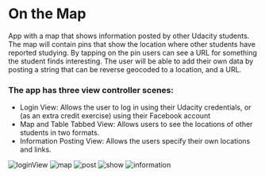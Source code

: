 # On the Map
App with a map that shows information posted by other Udacity students. The map will contain pins that show the location where other students have reported studying. By tapping on the pin users can see a URL for something the student finds interesting. The user will be able to add their own data by posting a string that can be reverse geocoded to a location, and a URL.

### The app has three view controller scenes:
* Login View: Allows the user to log in using their Udacity credentials, or (as an extra credit exercise) using their Facebook account
* Map and Table Tabbed View: Allows users to see the locations of other students in two formats.  
* Information Posting View: Allows the users specify their own locations and links.

![loginView](https://user-images.githubusercontent.com/27751735/61433042-ef547e00-a93a-11e9-9bd7-8fff51417759.png)
![map](https://user-images.githubusercontent.com/27751735/61433048-f1b6d800-a93a-11e9-948e-e6bdef4cdc99.png)
![post](https://user-images.githubusercontent.com/27751735/61433052-f4b1c880-a93a-11e9-82fa-516026208011.png)
![show](https://user-images.githubusercontent.com/27751735/61433074-0004f400-a93b-11e9-8b21-776896b2fec0.png)
![information](https://user-images.githubusercontent.com/27751735/61433064-faa7a980-a93a-11e9-80ff-34c93f225df8.png)


